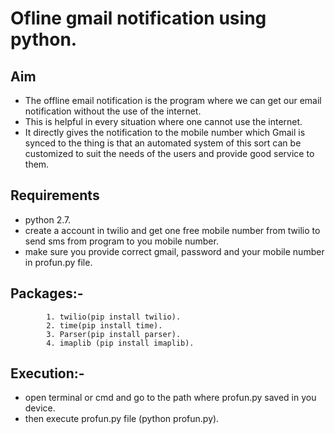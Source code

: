 # Ofline gmail notification using python.

## Aim
- The offline email notification is the program where we can get our email notification without the use of the internet. 
- This is helpful in every situation where one cannot use the internet. 
- It directly gives the notification to the mobile number which Gmail is synced to the thing is that an automated system of this sort can be customized to suit the needs of the users and provide good service to them.


## Requirements
 - python 2.7.
 - create a account in twilio and get one free mobile number from twilio to send sms from program to you mobile number.
 - make sure you provide correct gmail, password and your mobile number in profun.py file.


## Packages:- 
            1. twilio(pip install twilio).
            2. time(pip install time).
            3. Parser(pip install parser).
            4. imaplib (pip install imaplib).


## Execution:-
 - open terminal or cmd and go to the path where profun.py saved in you device.
 - then execute profun.py file (python profun.py).
  
  
  
